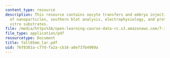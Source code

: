 ```yaml
---
content_type: resource
description: This resource contains oocyte transfers and embryo injections, preparation
  of nanoparticles, southern blot analysis, electrophysiology, and proteins and In
  vitro substrates.
file: /media/https%3A/open-learning-course-data-rc.s3.amazonaws.com/7-18-topics-in-experimental-biology-fall-2005/76f8381ac77dfa2acb16a8e737b4909a_fall05mm_lar.pdf
file_type: application/pdf
resourcetype: Document
title: fall05mm_lar.pdf
uid: 76f8381a-c77d-fa2a-cb16-a8e737b4909a
---
```

